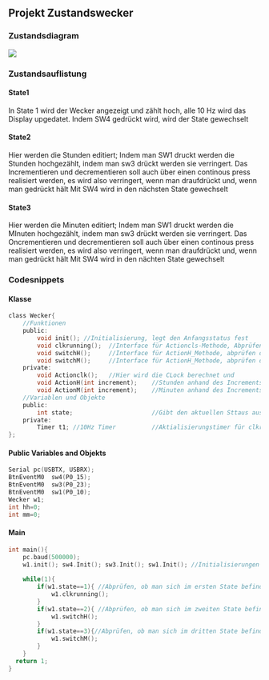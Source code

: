 ## Projekt Zustandswecker
### Zustandsdiagram
![](https://image.prntscr.com/image/j8oD86g3SAGzI-FvdgFJDA.png)

### Zustandsauflistung
#### State1
In State 1 wird der Wecker angezeigt und zählt hoch, alle 10 Hz wird das Display upgedatet.
Indem SW4 gedrückt wird, wird der State gewechselt

#### State2
Hier werden die Stunden editiert; Indem man SW1 druckt werden die Stunden hochgezählt, indem man sw3 drückt werden sie verringert.
Das Incrementieren und decrementieren soll auch über einen continous press realisiert werden, es wird also verringert, wenn man draufdrückt und, wenn man gedrückt hält
Mit SW4 wird in den nächsten State gewechselt

#### State3
Hier werden die Minuten editiert; Indem man SW1 druckt werden die MInuten hochgezählt, indem man sw3 drückt werden sie verringert.
Das Oncrementieren und decrementieren soll auch über einen continous press realisiert werden, es wird also verringert, wenn man draufdrückt und, wenn man gedrückt hält
Mit SW4 wird in den nächten State gewechselt


### Codesnippets
#### Klasse
``` c
class Wecker{
    //Funktionen
	public:
		void init(); //Initialisierung, legt den Anfangsstatus fest
		void clkrunning();  //Interface für Actioncls-Methode, Abprüfen von T1 und des SW4s
		void switchH();     //Interface für ActionH_Methode, abprüfen der Buttons
		void switchM();     //Interface für ActionH_Methode, abprüfen der Buttons
	private:
		void Actionclk();   //Hier wird die CLock berechnet und
		void ActionH(int increment);    //Stunden anhand des Increments anpassen (1;-1)
		void ActionM(int increment);    //Minuten anhand des Increments anpassen (1;-1)
	//Variablen und Objekte
	public:
		int state;                      //Gibt den aktuellen Sttaus aus
	private:
		Timer t1; //10Hz Timer          //Aktialisierungstimer für clkrunning
};
```
#### Public Variables and Objekts
``` c
Serial pc(USBTX, USBRX);
BtnEventM0  sw4(P0_15);
BtnEventM0  sw3(P0_23);
BtnEventM0  sw1(P0_10);
Wecker w1;
int hh=0;
int mm=0;
```
#### Main
``` c
int main(){
	pc.baud(500000);
	w1.init(); sw4.Init(); sw3.Init(); sw1.Init(); //Initialisierungen
	
	while(1){
		if(w1.state==1){ //Abprüfen, ob man sich im ersten State befindet
			w1.clkrunning();
		}
		if(w1.state==2){ //Abprüfen, ob man sich im zweiten State befindet
			w1.switchH();
		}
		if(w1.state==3){//Abprüfen, ob man sich im dritten State befindet
			w1.switchM();
		}
	}
  return 1;
}
```